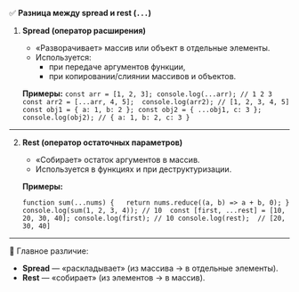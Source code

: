 ✅ **Разница между spread и rest (`...`)**

1. **Spread (оператор расширения)**
    - «Разворачивает» массив или объект в отдельные элементы.
    - Используется:
        - при передаче аргументов функции,
        - при копировании/слиянии массивов и объектов.
    
    **Примеры:**
    `const arr = [1, 2, 3]; console.log(...arr); // 1 2 3  const arr2 = [...arr, 4, 5];  console.log(arr2); // [1, 2, 3, 4, 5]  const obj1 = { a: 1, b: 2 }; const obj2 = { ...obj1, c: 3 }; console.log(obj2); // { a: 1, b: 2, c: 3 }`
    

---

2. **Rest (оператор остаточных параметров)**
    - «Собирает» остаток аргументов в массив.
    - Используется в функциях и при деструктуризации.
    
    **Примеры:**
    
    `function sum(...nums) {   return nums.reduce((a, b) => a + b, 0); } console.log(sum(1, 2, 3, 4)); // 10  const [first, ...rest] = [10, 20, 30, 40]; console.log(first); // 10 console.log(rest);  // [20, 30, 40]`
    

---

📌 Главное различие:
- **Spread** — «раскладывает» (из массива → в отдельные элементы).
- **Rest** — «собирает» (из элементов → в массив).